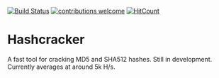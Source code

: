 [![Build Status](https://travis-ci.org/PerhapsSomeone/Hashcracker.svg?branch=master)](https://travis-ci.org/PerhapsSomeone/Hashcracker)
[![contributions welcome](https://img.shields.io/badge/contributions-welcome-brightgreen.svg?style=flat)](https://github.com/dwyl/esta/issues)
[![HitCount](http://hits.dwyl.io/PerhapsSomeone/Hashcracker.svg)](http://hits.dwyl.io/PerhapsSomeone/Hashcracker)
# Hashcracker
A fast tool for cracking MD5 and SHA512 hashes. Still in development.
Currently averages at around 5k H/s.
